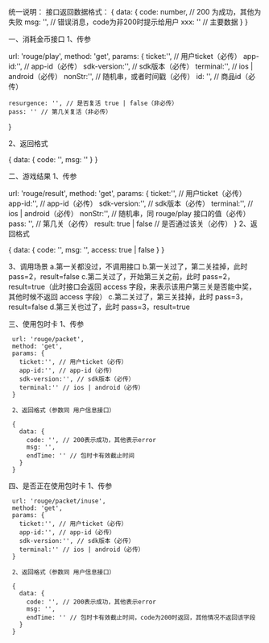 统一说明：
  接口返回数据格式：
    {
      data: {
        code: number, // 200 为成功，其他为失败
        msg: '', // 错误消息，code为非200时提示给用户
        xxx: '' // 主要数据
      }
    }

一、消耗金币接口
  1、传参
  
  url: 'rouge/play',
  method: 'get',
  params: {
    ticket:'', // 用户ticket（必传）
    app-id:'', // app-id（必传）
    sdk-version:'', // sdk版本（必传）
    terminal:'', // ios | android（必传）
    nonStr:'', // 随机串，或者时间戳（必传）
    id: '', // 商品id（必传）

    resurgence: '', // 是否复活 true | false（非必传）
    pass: '' // 第几关复活（非必传）
  }

  2、返回格式

  {
    data: {
      code: '',
      msg: ''
    }
  }


二、游戏结果
  1、传参

  url: 'rouge/result',
  method: 'get',
  params: {
    ticket:'', // 用户ticket（必传）
    app-id:'', // app-id（必传）
    sdk-version:'', // sdk版本（必传）
    terminal:'', // ios | android（必传）
    nonStr:'', // 随机串，同 rouge/play 接口的值（必传）
    pass: '', // 第几关（必传）
    result: true | false // 是否通过该关（必传）
  }
  2、返回格式

  {
    data: {
      code: '',
      msg: '',
      access: true | false
    }
  }

  3、调用场景
    a.第一关都没过，不调用接口
    b.第一关过了，第二关挂掉，此时 pass=2，result=false
    c.第二关过了，开始第三关之前，此时 pass=2，result=true（此时接口会返回 access 字段，来表示该用户第三关是否能中奖，其他时候不返回 access 字段）
    c.第二关过了，第三关挂掉，此时 pass=3，result=false
    d.第三关也过了，此时 pass=3，result=true

三、使用包时卡
     1、传参

     url: 'rouge/packet',
     method: 'get',
     params: {
       ticket:'', // 用户ticket（必传）
       app-id:'', // app-id（必传）
       sdk-version:'', // sdk版本（必传）
       terminal:'' // ios | android（必传）
     }

     2、返回格式（参数同 用户信息接口）

     {
       data: {
         code: '', // 200表示成功，其他表示error
         msg: '',
         endTime: '' // 包时卡有效截止时间
       }
     }

四、是否正在使用包时卡
     1、传参

     url: 'rouge/packet/inuse',
     method: 'get',
     params: {
       ticket:'', // 用户ticket（必传）
       app-id:'', // app-id（必传）
       sdk-version:'', // sdk版本（必传）
       terminal:'' // ios | android（必传）
     }

     2、返回格式（参数同 用户信息接口）

     {
       data: {
         code: '', // 200表示成功，其他表示error
         msg: '',
         endTime: '' // 包时卡有效截止时间，code为200时返回，其他情况不返回该字段
       }
     }
